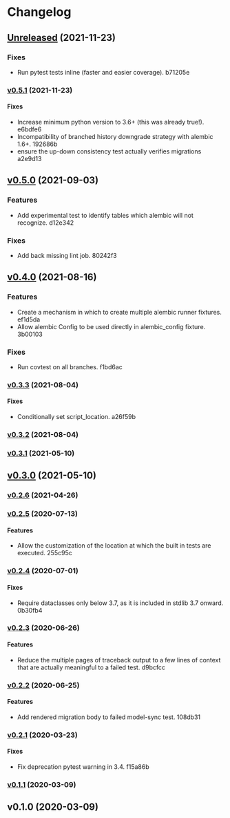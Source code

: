 # Changelog

## [Unreleased](https://github.com/schireson/pytest-alembic/compare/v0.5.1...HEAD) (2021-11-23)

### Fixes

* Run pytest tests inline (faster and easier coverage). b71205e


### [v0.5.1](https://github.com/schireson/pytest-alembic/compare/v0.5.0...v0.5.1) (2021-11-23)

#### Fixes

* Increase minimum python version to 3.6+ (this was already true!). e6bdfe6
* Incompatibility of branched history downgrade strategy with alembic 1.6+. 192686b
* ensure the up-down consistency test actually verifies migrations a2e9d13


## [v0.5.0](https://github.com/schireson/pytest-alembic/compare/v0.4.0...v0.5.0) (2021-09-03)

### Features

* Add experimental test to identify tables which alembic will not recognize. d12e342

### Fixes

* Add back missing lint job. 80242f3


## [v0.4.0](https://github.com/schireson/pytest-alembic/compare/v0.3.3...v0.4.0) (2021-08-16)

### Features

* Create a mechanism in which to create multiple alembic runner fixtures. ef1d5da
* Allow alembic Config to be used directly in alembic_config fixture. 3b00103

### Fixes

* Run covtest on all branches. f1bd6ac


### [v0.3.3](https://github.com/schireson/pytest-alembic/compare/v0.3.2...v0.3.3) (2021-08-04)

#### Fixes

* Conditionally set script_location. a26f59b


### [v0.3.2](https://github.com/schireson/pytest-alembic/compare/v0.3.1...v0.3.2) (2021-08-04)


### [v0.3.1](https://github.com/schireson/pytest-alembic/compare/v0.3.0...v0.3.1) (2021-05-10)


## [v0.3.0](https://github.com/schireson/pytest-alembic/compare/v0.2.6...v0.3.0) (2021-05-10)


### [v0.2.6](https://github.com/schireson/pytest-alembic/compare/v0.2.5...v0.2.6) (2021-04-26)


### [v0.2.5](https://github.com/schireson/pytest-alembic/compare/v0.2.4...v0.2.5) (2020-07-13)

#### Features

* Allow the customization of the location at which the built in tests are executed. 255c95c


### [v0.2.4](https://github.com/schireson/pytest-alembic/compare/v0.2.3...v0.2.4) (2020-07-01)

#### Fixes

* Require dataclasses only below 3.7, as it is included in stdlib 3.7 onward. 0b30fb4


### [v0.2.3](https://github.com/schireson/pytest-alembic/compare/v0.2.2...v0.2.3) (2020-06-26)

#### Features

* Reduce the multiple pages of traceback output to a few lines of context that are actually meaningful to a failed test. d9bcfcc


### [v0.2.2](https://github.com/schireson/pytest-alembic/compare/v0.2.1...v0.2.2) (2020-06-25)

#### Features

* Add rendered migration body to failed model-sync test. 108db31


### [v0.2.1](https://github.com/schireson/pytest-alembic/compare/v0.1.1...v0.2.1) (2020-03-23)

#### Fixes

* Fix deprecation pytest warning in 3.4. f15a86b


### [v0.1.1](https://github.com/schireson/pytest-alembic/compare/v0.1.0...v0.1.1) (2020-03-09)


## v0.1.0 (2020-03-09)


